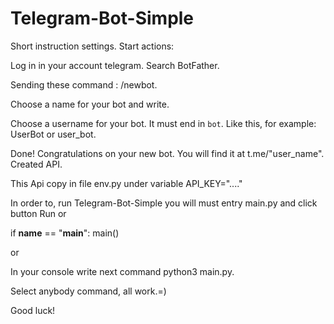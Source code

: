 # Telegram-Bot-Simple

Short instruction settings. Start actions:

Log in in your account telegram. Search BotFather.

Sending these command : /newbot.

Choose a name for your bot and write.

Choose a username for your bot. It must end in `bot`. Like this, for example: UserBot or user_bot.

Done! Congratulations on your new bot. You will find it at t.me/"user_name". Created API.

This Api copy in file env.py under variable API_KEY="...."

In order to, run Telegram-Bot-Simple you will must entry main.py and click button Run or 

if __name__ == "__main__":
    main()
    
or

In your console write next command python3 main.py.

Select anybody command, all work.=)

Good luck!

